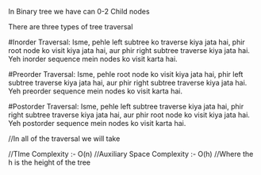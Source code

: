 In Binary tree we have can 0-2 Child nodes

There are three types of tree traversal

#Inorder Traversal: Isme, pehle left subtree ko traverse kiya jata hai, phir root node ko visit kiya jata hai, aur phir right subtree traverse kiya jata hai. Yeh inorder sequence mein nodes ko visit karta hai.

#Preorder Traversal: Isme, pehle root node ko visit kiya jata hai, phir left subtree traverse kiya jata hai, aur phir right subtree traverse kiya jata hai. Yeh preorder sequence mein nodes ko visit karta hai.

#Postorder Traversal: Isme, pehle left subtree traverse kiya jata hai, phir right subtree traverse kiya jata hai, aur phir root node ko visit kiya jata hai. Yeh postorder sequence mein nodes ko visit karta hai.

//In all of the traversal we will take

//TIme Complexity :- O(n)
//Auxiliary Space Complexity :- O(h)
//Where the h is the height of the tree
